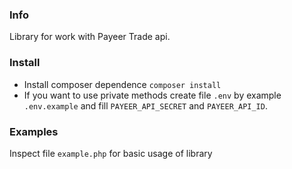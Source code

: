 ### Info

Library for work with Payeer Trade api.

### Install

- Install composer dependence ```composer install```
- If you want to use private methods create file ```.env``` by example ```.env.example``` and
  fill ```PAYEER_API_SECRET``` and ```PAYEER_API_ID```.

### Examples

Inspect file ```example.php``` for basic usage of library
